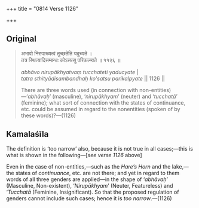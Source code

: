 +++
title = "0814 Verse 1126"

+++
## Original 
>
> अभावो निरुपाख्यत्वं तुच्छतेति यदुच्यते ।  
> तत्र स्थित्यादिसम्बन्धः कोऽसत्सु परिकल्प्यते ॥ ११२६ ॥ 
>
> *abhāvo nirupākhyatvaṃ tucchateti yaducyate* \|  
> *tatra sthityādisambandhaḥ ko'satsu parikalpyate* \|\| 1126 \|\| 
>
> There are three words used (in connection with non-entities)—‘*abhāvaḥ*’ (masculine), ‘*nirupākhyam*’ (neuter) and ‘*tucchatā*’ (feminine); what sort of connection with the states of continuance, etc. could be assumed in regard to the nonentities (spoken of by these words)?—(1126)



## Kamalaśīla

The definition is ‘too narrow’ also, because it is not true in all cases;—this is what is shown in the following—[*see verse 1126* above]

Even in the case of non-entities,—such as the *Hare’s Horn* and the lake,—the states of *continuance*, etc. are not there; and yet in regard to them words of all three genders are applied—in the shape of ‘*abhāvaḥ*’ (Masculine, Non-existent), ‘*Nirupākhyam*’ (Neuter, Featureless) and ‘*Tucchatā* (Feminine, Insignificant). So that the proposed regulation of genders cannot include such cases; hence it is *too narrow*.—(1126)


